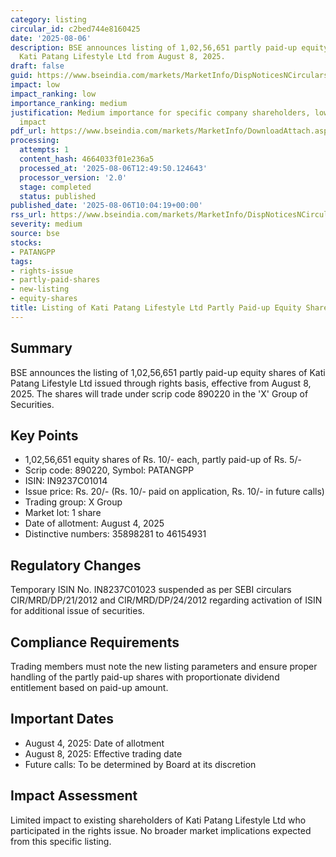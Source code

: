 ```yaml
---
category: listing
circular_id: c2bed744e8160425
date: '2025-08-06'
description: BSE announces listing of 1,02,56,651 partly paid-up equity shares of
  Kati Patang Lifestyle Ltd from August 8, 2025.
draft: false
guid: https://www.bseindia.com/markets/MarketInfo/DispNoticesNCirculars.aspx?Noticeid={C93D295C-CB8C-46BC-AC01-FA4AF840DDCD}&noticeno=20250806-12&dt=08/06/2025&icount=12&totcount=29&flag=0
impact: low
impact_ranking: low
importance_ranking: medium
justification: Medium importance for specific company shareholders, low market-wide
  impact
pdf_url: https://www.bseindia.com/markets/MarketInfo/DownloadAttach.aspx?id=20250806-12&attachedId=
processing:
  attempts: 1
  content_hash: 4664033f01e236a5
  processed_at: '2025-08-06T12:49:50.124643'
  processor_version: '2.0'
  stage: completed
  status: published
published_date: '2025-08-06T10:04:19+00:00'
rss_url: https://www.bseindia.com/markets/MarketInfo/DispNoticesNCirculars.aspx?Noticeid={C93D295C-CB8C-46BC-AC01-FA4AF840DDCD}&noticeno=20250806-12&dt=08/06/2025&icount=12&totcount=29&flag=0
severity: medium
source: bse
stocks:
- PATANGPP
tags:
- rights-issue
- partly-paid-shares
- new-listing
- equity-shares
title: Listing of Kati Patang Lifestyle Ltd Partly Paid-up Equity Shares (Rights Issue)
---
```


## Summary

BSE announces the listing of 1,02,56,651 partly paid-up equity shares of Kati Patang Lifestyle Ltd issued through rights basis, effective from August 8, 2025. The shares will trade under scrip code 890220 in the 'X' Group of Securities.

## Key Points

- 1,02,56,651 equity shares of Rs. 10/- each, partly paid-up of Rs. 5/-
- Scrip code: 890220, Symbol: PATANGPP
- ISIN: IN9237C01014
- Issue price: Rs. 20/- (Rs. 10/- paid on application, Rs. 10/- in future calls)
- Trading group: X Group
- Market lot: 1 share
- Date of allotment: August 4, 2025
- Distinctive numbers: 35898281 to 46154931

## Regulatory Changes

Temporary ISIN No. IN8237C01023 suspended as per SEBI circulars CIR/MRD/DP/21/2012 and CIR/MRD/DP/24/2012 regarding activation of ISIN for additional issue of securities.

## Compliance Requirements

Trading members must note the new listing parameters and ensure proper handling of the partly paid-up shares with proportionate dividend entitlement based on paid-up amount.

## Important Dates

- August 4, 2025: Date of allotment
- August 8, 2025: Effective trading date
- Future calls: To be determined by Board at its discretion

## Impact Assessment

Limited impact to existing shareholders of Kati Patang Lifestyle Ltd who participated in the rights issue. No broader market implications expected from this specific listing.